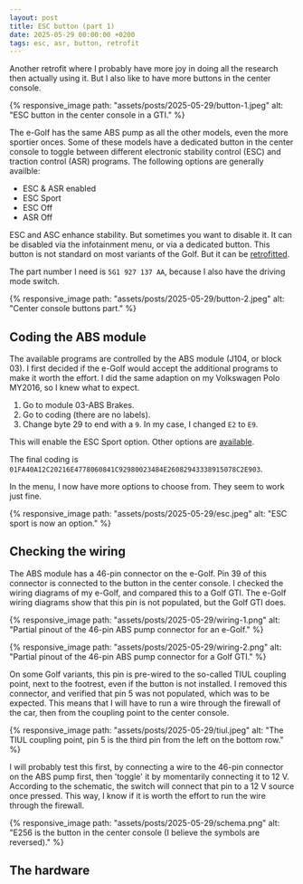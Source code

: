 ```yaml
---
layout: post
title: ESC button (part 1)
date: 2025-05-29 00:00:00 +0200
tags: esc, asr, button, retrofit
---
```

Another retrofit where I probably have more joy in doing all the research then
actually using it. But I also like to have more buttons in the center console.

{% responsive_image path: "assets/posts/2025-05-29/button-1.jpeg" alt: "ESC button in the center console in a GTI." %}

The e-Golf has the same ABS pump as all the other models, even the more
sportier onces. Some of these models have a dedicated button in the center
console to toggle between different electronic stability control (ESC) and
traction control (ASR) programs. The following options are generally availble:

* ESC & ASR enabled
* ESC Sport
* ESC Off
* ASR Off

ESC and ASC enhance stability. But sometimes you want to disable it. It can
be disabled via the infotainment menu, or via a dedicated button. This button
is not standard on most variants of the Golf. But it can be [retrofitted][1].

The part number I need is `5G1 927 137 AA`, because I also have the driving
mode switch.

{% responsive_image path: "assets/posts/2025-05-29/button-2.jpeg" alt: "Center console buttons part." %}

## Coding the ABS module
The available programs are controlled by the ABS module (J104, or block 03). I
first decided if the e-Golf would accept the additional programs to make it
worth the effort. I did the same adaption on my Volkswagen Polo MY2016, so I
knew what to expect.

1. Go to module 03-ABS Brakes.
2. Go to coding (there are no labels).
3. Change byte 29 to end with a `9`. In my case, I changed `E2` to `E9`.

This will enable the ESC Sport option. Other options are [available][1].

The final coding is `01FA40A12C20216E4778060841C92980023484E26082943338915078C2E903`.

In the menu, I now have more options to choose from. They seem to work just
fine.

{% responsive_image path: "assets/posts/2025-05-29/esc.jpeg" alt: "ESC sport is now an option." %}

## Checking the wiring
The ABS module has a 46-pin connector on the e-Golf. Pin 39 of this connector
is connected to the button in the center console. I checked the wiring diagrams
of my e-Golf, and compared this to a Golf GTI. The e-Golf wiring diagrams show
that this pin is not populated, but the Golf GTI does.

{% responsive_image path: "assets/posts/2025-05-29/wiring-1.png" alt: "Partial pinout of the 46-pin ABS pump connector for an e-Golf." %}

{% responsive_image path: "assets/posts/2025-05-29/wiring-2.png" alt: "Partial pinout of the 46-pin ABS pump connector for a Golf GTI." %}

On some Golf variants, this pin is pre-wired to the so-called TIUL coupling
point, next to the footrest, even if the button is not installed. I removed
this connector, and verified that pin 5 was not populated, which was to be
expected. This means that I will have to run a wire through the firewall of
the car, then from the coupling point to the center console.

{% responsive_image path: "assets/posts/2025-05-29/tiul.jpeg" alt: "The TIUL coupling point, pin 5 is the third pin from the left on the bottom row." %}

I will probably test this first, by connecting a wire to the 46-pin connector
on the ABS pump first, then 'toggle' it by momentarily connecting it to 12 V.
According to the schematic, the switch will connect that pin to a 12 V source
once pressed. This way, I know if it is worth the effort to run the wire
through the firewall.

{% responsive_image path: "assets/posts/2025-05-29/schema.png" alt: "E256 is the button in the center console (I believe the symbols are reversed)." %}

## The hardware

[1]: https://www.golfmk7.com/forums/index.php?threads/how-to-retro-fit-the-traction-control-esc-button-to-a-mk7-golf.320066/
